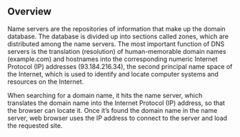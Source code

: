 ## Overview

Name servers are the repositories of information that make up the domain database. The database is divided up into sections called zones, which are distributed among the name servers. The most important function of DNS servers is the translation (resolution) of human-memorable domain names (example.com) and hostnames into the corresponding numeric Internet Protocol (IP) addresses (93.184.216.34), the second principal name space of the Internet, which is used to identify and locate computer systems and resources on the Internet.

When searching for a domain name, it hits the name server, which translates the domain name into the Internet Protocol (IP) address, so that the browser can locate it. Once it’s found the domain name in the name server, web browser uses the IP address to connect to the server and load the requested site.
